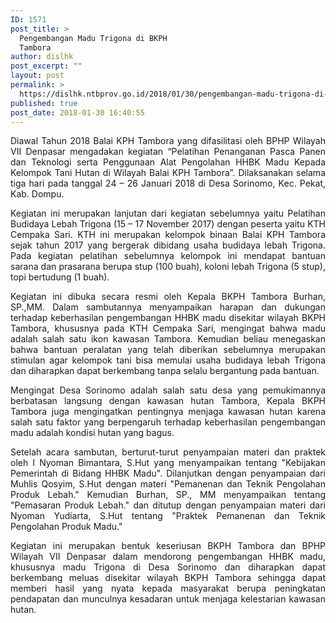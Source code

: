 ```yaml
---
ID: 1571
post_title: >
  Pengembangan Madu Trigona di BKPH
  Tambora
author: dislhk
post_excerpt: ""
layout: post
permalink: >
  https://dislhk.ntbprov.go.id/2018/01/30/pengembangan-madu-trigona-di-bkph-tambora/
published: true
post_date: 2018-01-30 16:40:55
---
```

<p style="text-align: justify;">Diawal Tahun 2018 Balai KPH Tambora yang difasilitasi oleh BPHP Wilayah VII Denpasar mengadakan kegiatan “Pelatihan Penanganan Pasca Panen dan Teknologi serta Penggunaan Alat Pengolahan HHBK Madu Kepada Kelompok Tani Hutan di Wilayah Balai KPH Tambora”. Dilaksanakan selama tiga hari pada tanggal 24 – 26 Januari 2018 di Desa Sorinomo, Kec. Pekat, Kab. Dompu.</p>
<p style="text-align: justify;">Kegiatan ini merupakan lanjutan dari kegiatan sebelumnya yaitu Pelatihan Budidaya Lebah Trigona (15 – 17 November 2017) dengan peserta yaitu KTH Cempaka Sari. KTH ini merupakan kelompok binaan Balai KPH Tambora sejak tahun 2017 yang bergerak dibidang usaha budidaya lebah Trigona. Pada kegiatan pelatihan sebelumnya kelompok ini mendapat bantuan sarana dan prasarana berupa stup (100 buah), koloni lebah Trigona (5 stup), topi bertudung (1 buah).</p>
<p style="text-align: justify;">Kegiatan ini dibuka secara resmi oleh Kepala BKPH Tambora Burhan, SP.,MM. Dalam sambutannya menyampaikan harapan dan dukungan terhadap keberhasilan pengembangan HHBK madu disekitar wilayah BKPH Tambora, khususnya pada KTH Cempaka Sari, mengingat bahwa madu adalah salah satu ikon kawasan Tambora. Kemudian beliau menegaskan bahwa bantuan peralatan yang telah diberikan sebelumnya merupakan stimulan agar kelompok tani bisa memulai usaha budidaya lebah Trigona dan diharapkan dapat berkembang tanpa selalu bergantung pada bantuan.</p>
<p style="text-align: justify;">Mengingat Desa Sorinomo adalah salah satu desa yang pemukimannya berbatasan langsung dengan kawasan hutan Tambora, Kepala BKPH Tambora juga mengingatkan pentingnya menjaga kawasan hutan karena salah satu faktor yang berpengaruh terhadap keberhasilan pengembangan madu adalah kondisi hutan yang bagus.</p>
<p style="text-align: justify;">Setelah acara sambutan, berturut-turut penyampaian materi dan praktek oleh I Nyoman Bimantara, S.Hut yang menyampaikan tentang "Kebijakan Pemerintah di Bidang HHBK Madu". Dilanjutkan dengan penyampaian dari Muhlis Qosyim, S.Hut dengan materi "Pemanenan dan Teknik Pengolahan Produk Lebah." Kemudian Burhan, SP., MM menyampaikan tentang "Pemasaran Produk Lebah." dan ditutup dengan penyampaian materi dari Nyoman Yudiarta, S.Hut tentang "Praktek Pemanenan dan Teknik Pengolahan Produk Madu."</p>
<p style="text-align: justify;">Kegiatan ini merupakan bentuk keseriusan BKPH Tambora dan BPHP Wilayah VII Denpasar dalam mendorong pengembangan HHBK madu, khususnya madu Trigona di Desa Sorinomo dan diharapkan dapat berkembang meluas disekitar wilayah BKPH Tambora sehingga dapat memberi hasil yang nyata kepada masyarakat berupa peningkatan pendapatan dan munculnya kesadaran untuk menjaga kelestarian kawasan hutan.</p>